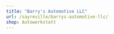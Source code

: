 ```yaml
---
title: "Barry's Automotive LLC"
url: /sayreville/barrys-automotive-llc/
shop: Autowerkstatt
---
```

